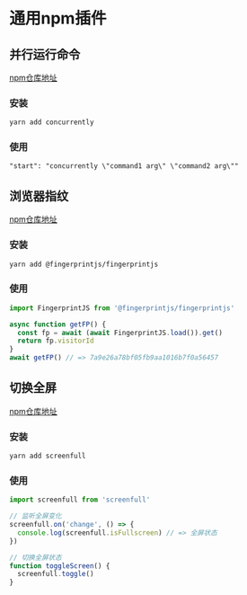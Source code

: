 # 通用npm插件

## 并行运行命令

[npm仓库地址](https://www.npmjs.com/package/concurrently)

### 安装

```sh
yarn add concurrently
```

### 使用

```
"start": "concurrently \"command1 arg\" \"command2 arg\""
```

## 浏览器指纹

[npm仓库地址](https://www.npmjs.com/package/@fingerprintjs/fingerprintjs)

### 安装

```sh
yarn add @fingerprintjs/fingerprintjs
```

### 使用

```javascript
import FingerprintJS from '@fingerprintjs/fingerprintjs'

async function getFP() {
  const fp = await (await FingerprintJS.load()).get()
  return fp.visitorId
}
await getFP() // => 7a9e26a78bf05fb9aa1016b7f0a56457
```

## 切换全屏

[npm仓库地址](https://www.npmjs.com/package/screenfull)

### 安装

```sh
yarn add screenfull
```

### 使用

```javascript
import screenfull from 'screenfull'

// 监听全屏变化
screenfull.on('change', () => {
  console.log(screenfull.isFullscreen) // => 全屏状态
})

// 切换全屏状态
function toggleScreen() {
  screenfull.toggle()
}
```